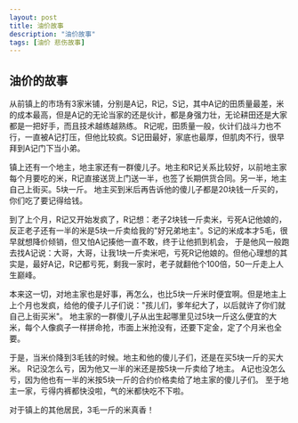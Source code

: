 ```yaml
---
layout: post
title: 油价故事
description: "油价故事"
tags: [油价 悲伤故事] 
---
```



## 油价的故事

从前镇上的市场有3家米铺，分别是A记，R记，S记，其中A记的田质量最差，米的成本最高，但是A记的无论当家的还是伙计，都是身强力壮，无论耕田还是大家都是一把好手，而且技术越练越熟练。
R记呢，田质量一般，伙计们战斗力也不行，一直被A记打压，但他比较疯。S记田最好，家底也最厚，但肌肉不行，很早拜到A记门下当小弟。

镇上还有一个地主，地主家还有一群傻儿子。地主和R记关系比较好，以前地主家每个月要吃的米，R记直接送货上门送一半，也签了长期供货合同。另一半，地主自己上街买。5块一斤。
地主买到米后再告诉他的傻儿子都是20块钱一斤买的，你们吃了要记得给钱。

到了上个月，R记又开始发疯了，R记想：老子2块钱一斤卖米，亏死A记他娘的， 反正老子还有一半的米是5块一斤卖给我的"好兄弟地主"。S记的米成本才5毛，很早就想降价倾销，但又怕A记揍他一直不敢，终于让他抓到机会，
于是他风一般跑去找A记说：大哥，大哥，让我1块一斤卖米吧，亏死R记他娘的。但他心理想的其实是，最好A记，R记都亏死，剩我一家时，老子就翻他个100倍，50一斤走上人生巅峰。

本来这一切，对地主家也是好事，再怎么，也比5块一斤米时便宜啊。但是地主上上个月也发疯，给他的傻子儿子们说："孩儿们，爹年纪大了，以后就许了你们就自己上街买米"。
地主家的一群傻儿子从出生起哪里见过5块一斤这么便宜的大米，每个人像疯子一样拼命抢，市面上米抢没有，还要下定金，定了个月米也全要。

于是，当米价降到3毛钱的时候。地主和他的傻儿子们，还是在买5块一斤的买大米。
R记没怎么亏，因为他又一半的米还是按5块一斤卖给了地主。
A记也没怎么亏，因为他也有一半的米按5块一斤的合约价格卖给了地主家的傻儿子们。
至于地主一家，亏得内裤都快没啦，气的米都快吃不下啦。

对于镇上的其他居民，3毛一斤的米真香！





   

